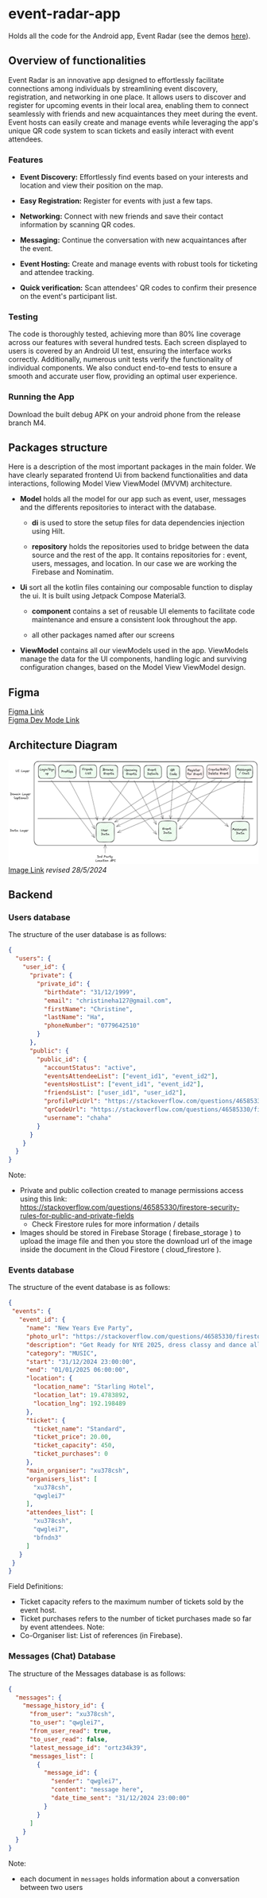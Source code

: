 # event-radar-app
Holds all the code for the Android app, Event Radar (see the demos [here](https://www.swisstransfer.com/d/86df9f64-43c0-4d70-bb74-254fe1140f6f)).

## Overview of functionalities

Event Radar is an innovative app designed to effortlessly facilitate connections among individuals by streamlining event discovery, registration, and networking in one place. It allows users to discover and register for upcoming events in their local area, enabling them to connect seamlessly with friends and new acquaintances they meet during the event. Event hosts can easily create and manage events while leveraging the app's unique QR code system to scan tickets and easily interact with event attendees.

### Features

- **Event Discovery:** Effortlessly find events based on your interests and location and view their position on the map.

- **Easy Registration:** Register for events with just a few taps.

- **Networking:** Connect with new friends and save their contact information by scanning QR codes.

- **Messaging:** Continue the conversation with new acquaintances after the event.

- **Event Hosting:** Create and manage events with robust tools for ticketing and attendee tracking.

- **Quick verification:** Scan attendees' QR codes to confirm their presence on the event's participant list.


### Testing

The code is thoroughly tested, achieving more than 80% line coverage across our features with several hundred tests. Each screen displayed to users is covered by an Android UI test, ensuring the interface works correctly. Additionally, numerous unit tests verify the functionality of individual components. We also conduct end-to-end tests to ensure a smooth and accurate user flow, providing an optimal user experience.

### Running the App

Download the built debug APK on your android phone from the release branch M4.


## Packages structure

Here is a description of the most important packages in the main folder. We have clearly separated frontend Ui from backend functionalities and data interactions, following Model View ViewModel (MVVM) architecture.

- **Model** holds all the model for our app such as event, user, messages and the differents repositories to interact with the database.

  - **di** is used to store the setup files for data dependencies injection using Hilt.

  - **repository** holds the repositories used to bridge between the data source and the rest of the app. It contains repositories for : event, users, messages, and location. In our case we are working the Firebase and Nominatim.

- **Ui** sort all the kotlin files containing our composable function to display the ui. It is built using Jetpack Compose Material3. 

  - **component** contains a set of reusable UI elements to facilitate code maintenance and ensure a consistent look throughout the app.

  - all other packages named after our screens

- **ViewModel** contains all our viewModels used in the app. ViewModels manage the data for the UI components, handling logic and surviving configuration changes, based on the Model View ViewModel design. 


## Figma
[Figma Link](https://www.figma.com/file/yCDFrt0sOYFhXlYlWp8sZT/Party-Radar-App?type=design&node-id=0%3A1&mode=design&t=XbCBmVxvjFARZu1n-1)  
[Figma Dev Mode Link](https://www.figma.com/file/yCDFrt0sOYFhXlYlWp8sZT/Party-Radar-App?type=design&node-id=0%3A1&mode=dev&t=XbCBmVxvjFARZu1n-1)

## Architecture Diagram
![architecture diagram](images/architecture-diagram.png)
[Image Link](https://excalidraw.com/#json=uxX_PSsRBwFp7eaKhFoPi,OxY6p3xsK6sxxUXAxedKAw)
_revised 28/5/2024_

## Backend
### Users database
The structure of the user database is as follows:
```json
{
  "users": {
    "user_id": {
      "private": {
        "private_id": {
          "birthdate": "31/12/1999",
          "email": "christineha127@gmail.com",
          "firstName": "Christine",
          "lastName": "Ha",
          "phoneNumber": "0779642510"
        }
      },
      "public": {
        "public_id": {
          "accountStatus": "active",
          "eventsAttendeeList": ["event_id1", "event_id2"],
          "eventsHostList": ["event_id1", "event_id2"],
          "friendsList": ["user_id1", "user_id2"],
          "profilePicUrl": "https://stackoverflow.com/questions/46585330/firestore-security-rules-for-public-and-private-fields",
          "qrCodeUrl": "https://stackoverflow.com/questions/46585330/firestore-security-rules-for-public-and-private-fields",
          "username": "chaha"
        }
      }
    }
  }
}
```
Note:
- Private and public collection created to manage permissions access using this link: https://stackoverflow.com/questions/46585330/firestore-security-rules-for-public-and-private-fields
    - Check Firestore rules for more information / details
- Images should be stored in Firebase Storage ( firebase_storage ) to upload the image file and then you store the download url of the image inside the document in the Cloud Firestore ( cloud_firestore ).

### Events database
The structure of the event database is as follows:

 ```json
{
  "events": {
    "event_id": {
      "name": "New Years Eve Party",
      "photo_url": "https://stackoverflow.com/questions/46585330/firestore-security-rules-for-public-and-private-fields",
      "description": "Get Ready for NYE 2025, dress classy and dance all night",
      "category": "MUSIC",
      "start": "31/12/2024 23:00:00",
      "end": "01/01/2025 06:00:00",
      "location": {
        "location_name": "Starling Hotel",
        "location_lat": 19.4783892,
        "location_lng": 192.198489
      },
      "ticket": {
        "ticket_name": "Standard",
        "ticket_price": 20.00,
        "ticket_capacity": 450,
        "ticket_purchases": 0
      },
      "main_organiser": "xu378csh",
      "organisers_list": [
        "xu378csh",
        "qwglei7"
      ],
      "attendees_list": [
        "xu378csh",
        "qwglei7",
        "bfndn3"
      ]
    }
  }
}
```
Field Definitions:
- Ticket capacity refers to the maximum number of tickets sold by the event host.
- Ticket purchases refers to the number of ticket purchases made so far by event attendees.
Note:
- Co-Organiser list: List of references (in Firebase).  
       
### Messages (Chat) Database
The structure of the Messages database is as follows:
```json
{
  "messages": {
    "message_history_id": {
      "from_user": "xu378csh",
      "to_user": "qwglei7",
      "from_user_read": true,
      "to_user_read": false,
      "latest_message_id": "ortz34k39",
      "messages_list": [
        {
          "message_id": {
            "sender": "qwglei7",
            "content": "message here",
            "date_time_sent": "31/12/2024 23:00:00"
          }
        }
      ]
    }
  }
}
```         
Note:
- each document in `messages` holds information about a conversation between two users
